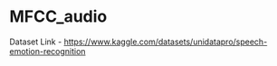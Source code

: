 # MFCC_audio


Dataset Link - https://www.kaggle.com/datasets/unidatapro/speech-emotion-recognition
